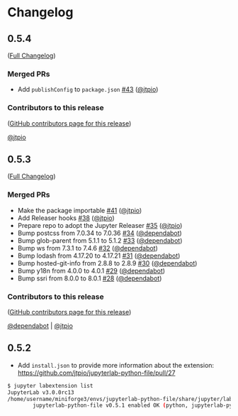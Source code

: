 # Changelog

<!-- <START NEW CHANGELOG ENTRY> -->

## 0.5.4

([Full Changelog](https://github.com/jtpio/jupyterlab-python-file/compare/v0.5.3...21c9459e053c9222fd8cc33f93a7c2471af44d28))

### Merged PRs

- Add `publishConfig` to `package.json` [#43](https://github.com/jtpio/jupyterlab-python-file/pull/43) ([@jtpio](https://github.com/jtpio))

### Contributors to this release

([GitHub contributors page for this release](https://github.com/jtpio/jupyterlab-python-file/graphs/contributors?from=2021-06-21&to=2021-06-23&type=c))

[@jtpio](https://github.com/search?q=repo%3Ajtpio%2Fjupyterlab-python-file+involves%3Ajtpio+updated%3A2021-06-21..2021-06-23&type=Issues)

<!-- <END NEW CHANGELOG ENTRY> -->

## 0.5.3

([Full Changelog](https://github.com/jtpio/jupyterlab-python-file/compare/0.5.2...baeb9b7efe84ee65ea263bcd9efe9591c1d3263c))

### Merged PRs

- Make the package importable [#41](https://github.com/jtpio/jupyterlab-python-file/pull/41) ([@jtpio](https://github.com/jtpio))
- Add Releaser hooks [#38](https://github.com/jtpio/jupyterlab-python-file/pull/38) ([@jtpio](https://github.com/jtpio))
- Prepare repo to adopt the Jupyter Releaser [#35](https://github.com/jtpio/jupyterlab-python-file/pull/35) ([@jtpio](https://github.com/jtpio))
- Bump postcss from 7.0.34 to 7.0.36 [#34](https://github.com/jtpio/jupyterlab-python-file/pull/34) ([@dependabot](https://github.com/dependabot))
- Bump glob-parent from 5.1.1 to 5.1.2 [#33](https://github.com/jtpio/jupyterlab-python-file/pull/33) ([@dependabot](https://github.com/dependabot))
- Bump ws from 7.3.1 to 7.4.6 [#32](https://github.com/jtpio/jupyterlab-python-file/pull/32) ([@dependabot](https://github.com/dependabot))
- Bump lodash from 4.17.20 to 4.17.21 [#31](https://github.com/jtpio/jupyterlab-python-file/pull/31) ([@dependabot](https://github.com/dependabot))
- Bump hosted-git-info from 2.8.8 to 2.8.9 [#30](https://github.com/jtpio/jupyterlab-python-file/pull/30) ([@dependabot](https://github.com/dependabot))
- Bump y18n from 4.0.0 to 4.0.1 [#29](https://github.com/jtpio/jupyterlab-python-file/pull/29) ([@dependabot](https://github.com/dependabot))
- Bump ssri from 8.0.0 to 8.0.1 [#28](https://github.com/jtpio/jupyterlab-python-file/pull/28) ([@dependabot](https://github.com/dependabot))

### Contributors to this release

([GitHub contributors page for this release](https://github.com/jtpio/jupyterlab-python-file/graphs/contributors?from=2020-12-16&to=2021-06-21&type=c))

[@dependabot](https://github.com/search?q=repo%3Ajtpio%2Fjupyterlab-python-file+involves%3Adependabot+updated%3A2020-12-16..2021-06-21&type=Issues) | [@jtpio](https://github.com/search?q=repo%3Ajtpio%2Fjupyterlab-python-file+involves%3Ajtpio+updated%3A2020-12-16..2021-06-21&type=Issues)

## 0.5.2

- Add `install.json` to provide more information about the extension: https://github.com/jtpio/jupyterlab-python-file/pull/27

```bash
$ jupyter labextension list
JupyterLab v3.0.0rc13
/home/username/miniforge3/envs/jupyterlab-python-file/share/jupyter/labextensions
        jupyterlab-python-file v0.5.1 enabled OK (python, jupyterlab-python-file)
```
